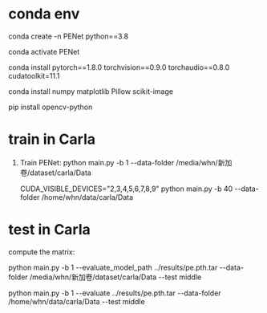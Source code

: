 # conda env

conda create -n PENet python==3.8

conda activate PENet

conda install pytorch==1.8.0 torchvision==0.9.0 torchaudio==0.8.0 cudatoolkit=11.1

conda install numpy matplotlib Pillow scikit-image

pip install opencv-python

# train in Carla

1. Train PENet: python main.py -b 1 --data-folder /media/whn/新加卷/dataset/carla/Data 

   CUDA_VISIBLE_DEVICES="2,3,4,5,6,7,8,9" python main.py -b 40 --data-folder /home/whn/data/carla/Data

# test in Carla

compute the matrix: 

python main.py -b 1 --evaluate_model_path ../results/pe.pth.tar --data-folder /media/whn/新加卷/dataset/carla/Data --test middle

python main.py -b 1 --evaluate ../results/pe.pth.tar --data-folder /home/whn/data/carla/Data --test middle
